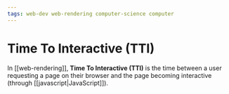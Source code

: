 ```yaml
---
tags: web-dev web-rendering computer-science computer
---
```


# Time To Interactive (TTI)

In [[web-rendering]], **Time To Interactive (TTI)** is the time between a user requesting a page on their browser and the page becoming interactive (through [[javascript|JavaScript]]).
